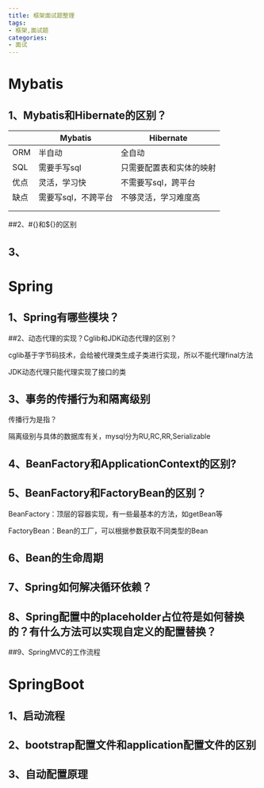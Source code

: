 ```yaml
---
title: 框架面试题整理
tags: 
- 框架,面试题
categories:
- 面试
---
```


# Mybatis

## 1、Mybatis和Hibernate的区别？

|      | Mybatis     | Hibernate    |
| ---- | ----------- | ------------ |
| ORM  | 半自动         | 全自动          |
| SQL  | 需要手写sql     | 只需要配置表和实体的映射 |
| 优点   | 灵活，学习快      | 不需要写sql，跨平台  |
| 缺点   | 需要写sql，不跨平台 | 不够灵活，学习难度高   |
|      |             |              |
|      |             |              |

##2、#{}和${}的区别

## 3、

# Spring

## 1、Spring有哪些模块？

##2、动态代理的实现？Cglib和JDK动态代理的区别？

cglib基于字节码技术，会给被代理类生成子类进行实现，所以不能代理final方法

JDK动态代理只能代理实现了接口的类

## 3、事务的传播行为和隔离级别

传播行为是指？

隔离级别与具体的数据库有关，mysql分为RU,RC,RR,Serializable

## 4、BeanFactory和ApplicationContext的区别?

## 5、BeanFactory和FactoryBean的区别？

BeanFactory：顶层的容器实现，有一些最基本的方法，如getBean等

FactoryBean：Bean的工厂，可以根据参数获取不同类型的Bean

## 6、Bean的生命周期

## 7、Spring如何解决循环依赖？

## 8、Spring配置中的placeholder占位符是如何替换的？有什么方法可以实现自定义的配置替换？

##9、SpringMVC的工作流程



# SpringBoot

## 1、启动流程

## 2、bootstrap配置文件和application配置文件的区别

## 3、自动配置原理

